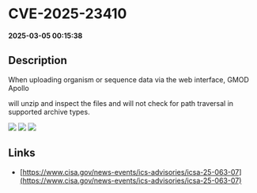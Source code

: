 # CVE-2025-23410

**2025-03-05 00:15:38**

## Description
When uploading organism or sequence data via the web interface, 
 GMOD Apollo

 will unzip and inspect the files and will not check for path
 traversal in supported archive types.

![](https://img.shields.io/static/v1?label=Score&message=9.3&color=red)
![](https://img.shields.io/static/v1?label=Severity&message=CRITICAL&color=red)
![](https://img.shields.io/static/v1?label=CWE&message=Traversal&color=green)

## Links
- [https://www.cisa.gov/news-events/ics-advisories/icsa-25-063-07](https://www.cisa.gov/news-events/ics-advisories/icsa-25-063-07)
